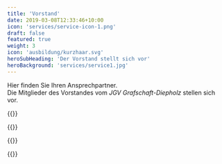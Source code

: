 ```yaml
---
title: 'Vorstand'
date: 2019-03-08T12:33:46+10:00
icon: 'services/service-icon-1.png'
draft: false
featured: true
weight: 3
icon: 'ausbildung/kurzhaar.svg'
heroSubHeading: 'Der Vorstand stellt sich vor'
heroBackground: 'services/service1.jpg'
---
```


Hier finden Sie Ihren Ansprechpartner.  
Die Mitglieder des Vorstandes vom *JGV Grafschaft-Diepholz* stellen sich vor.


{{<card bild="/verein/heiner.jpg" position="1. Vorsitzender" position2="(seit 1999)" name="Heinrich Tiedemann" strasse="Heerde 57" ort="27245 Kirchdorf" tel="04273/553" mob="0172/2786638" fax="04273/1809" mail="vorsitzender@jgv-diepholz.de">}}

{{<card bild="/verein/ewald.jpg" position="2. Vorsitzender" name="Ewald Beuke" strasse="Alter Damm 9" ort="27245 Barenburg" tel="04273/1666">}}

{{<card bild="/verein/joerg.jpg" position="Geschäftsführer" name="Jörg Holthus" strasse="Dörrieloh 79" ort="27259 Varrel" mob="0175/4110058" mail="holthus-jgvdh@t-online.de">}}

{{<card bild="/verein/uwe.jpg" position="Kassenwart" name="Uwe Kassens" strasse="Seeufer 12" ort="17209 Bad Stuer" tel="039924/ 79630">}}

